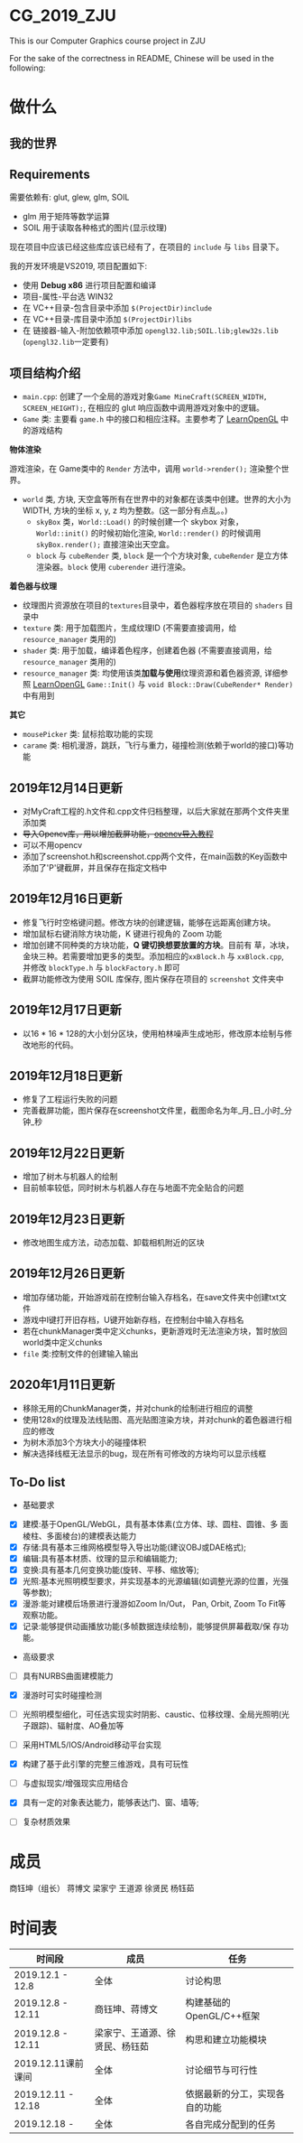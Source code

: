 # CG_2019_ZJU
This is our Computer Graphics course project in ZJU

For the sake of the correctness in README, Chinese will be used in the following:

# 做什么
## 我的世界

## Requirements

需要依赖有: glut, glew, glm, SOIL
- glm 用于矩阵等数学运算
- SOIL 用于读取各种格式的图片(显示纹理)

现在项目中应该已经这些库应该已经有了，在项目的 `include` 与 `libs` 目录下。

我的开发环境是VS2019, 项目配置如下:
- 使用 **Debug x86** 进行项目配置和编译
- 项目-属性-平台选 WIN32
- 在 VC++目录-包含目录中添加 `$(ProjectDir)include`
- 在 VC++目录-库目录中添加 `$(ProjectDir)libs`
- 在 链接器-输入-附加依赖项中添加 `opengl32.lib;SOIL.lib;glew32s.lib` (`opengl32.lib`一定要有)

## 项目结构介绍

- `main.cpp`: 创建了一个全局的游戏对象`Game MineCraft(SCREEN_WIDTH, SCREEN_HEIGHT);`, 在相应的 glut 响应函数中调用游戏对象中的逻辑。
- `Game` 类: 主要看 `game.h` 中的接口和相应注释。主要参考了 [LearnOpenGL](https://learnopengl-cn.github.io/06%20In%20Practice/2D-Game/02%20Setting%20up/) 中的游戏结构


**物体渲染**

游戏渲染，在 Game类中的 `Render` 方法中，调用 `world->render();` 渲染整个世界。

- `world` 类, 方块, 天空盒等所有在世界中的对象都在该类中创建。世界的大小为 WIDTH, 方块的坐标 x, y, z 均为整数。(这一部分有点乱。。)
    - `skyBox` 类，`World::Load()` 的时候创建一个 skybox 对象，`World::init()` 的时候初始化渲染, `World::render()` 的时候调用 `skyBox.render();` 直接渲染出天空盒。
    - `block` 与 `cubeRender` 类, `block` 是一个个方块对象, `cubeRender` 是立方体渲染器。`block` 使用 `cuberender` 进行渲染。

**着色器与纹理**
- 纹理图片资源放在项目的`textures`目录中，着色器程序放在项目的 `shaders` 目录中
- `texture` 类: 用于加载图片，生成纹理ID (不需要直接调用，给`resource_manager` 类用的)
- `shader` 类: 用于加载，编译着色程序，创建着色器 (不需要直接调用，给`resource_manager` 类用的)
- `resource_manager` 类: 均使用该类**加载与使用**纹理资源和着色器资源, 详细参照 [LearnOpenGL](https://learnopengl-cn.github.io/06%20In%20Practice/2D-Game/02%20Setting%20up/)
    `Game::Init()` 与 `void Block::Draw(CubeRender* Render)` 中有用到

**其它**
- `mousePicker` 类: 鼠标拾取功能的实现
- `carame` 类: 相机漫游，跳跃，飞行与重力，碰撞检测(依赖于world的接口)等功能


## 2019年12月14日更新
- 对MyCraft工程的.h文件和.cpp文件归档整理，以后大家就在那两个文件夹里添加类
- ~~导入Opencv库，用以增加截屏功能，[opencv导入教程](https://blog.csdn.net/weixin_43085694/article/details/103537012)~~
- 可以不用opencv
- 添加了screenshot.h和screenshot.cpp两个文件，在main函数的Key函数中添加了'P'键截屏，并且保存在指定文档中

## 2019年12月16日更新
- 修复飞行时空格键问题。修改方块的创建逻辑，能够在远距离创建方块。
- 增加鼠标右键消除方块功能，K 键进行视角的 Zoom 功能 
- 增加创建不同种类的方块功能，**Q 键切换想要放置的方块**。目前有 草，冰块，金块三种。若需要增加更多的类型。添加相应的`xxBlock.h` 与 `xxBlock.cpp`, 并修改 `blockType.h` 与 `blockFactory.h` 即可
- 截屏功能修改为使用 SOIL 库保存, 图片保存在项目的 `screenshot` 文件夹中

## 2019年12月17日更新

* 以16 * 16 * 128的大小划分区块，使用柏林噪声生成地形，修改原本绘制与修改地形的代码。

## 2019年12月18日更新
* 修复了工程运行失败的问题
* 完善截屏功能，图片保存在screenshot文件里，截图命名为年_月_日_小时_分钟_秒

## 2019年12月22日更新
* 增加了树木与机器人的绘制
* 目前帧率较低，同时树木与机器人存在与地面不完全贴合的问题

## 2019年12月23日更新

* 修改地图生成方法，动态加载、卸载相机附近的区块

## 2019年12月26日更新

* 增加存储功能，开始游戏前在控制台输入存档名，在save文件夹中创建txt文件
* 游戏中I键打开旧存档，U键开始新存档，在控制台中输入存档名
* 若在chunkManager类中定义chunks，更新游戏时无法渲染方块，暂时放回world类中定义chunks
* `file` 类:控制文件的创建输入输出

## 2020年1月11日更新

* 移除无用的ChunkManager类，并对chunk的绘制进行相应的调整
* 使用128x的纹理及法线贴图、高光贴图渲染方块，并对chunk的着色器进行相应的修改
* 为树木添加3个方块大小的碰撞体积
* 解决选择线框无法显示的bug，现在所有可修改的方块均可以显示线框

## To-Do list
* 基础要求
- [x] 建模:基于OpenGL/WebGL，具有基本体素(立方体、球、圆柱、圆锥、多 面棱柱、多面棱台)的建模表达能力
- [x] 存储:具有基本三维网格模型导入导出功能(建议OBJ或DAE格式);
- [x] 编辑:具有基本材质、纹理的显示和编辑能力;
- [x] 变换:具有基本几何变换功能(旋转、平移、缩放等);
- [x] 光照:基本光照明模型要求，并实现基本的光源编辑(如调整光源的位置，光强等参数);
- [x] 漫游:能对建模后场景进行漫游如Zoom In/Out， Pan, Orbit, Zoom To Fit等 观察功能。
- [x] 记录:能够提供动画播放功能(多帧数据连续绘制)，能够提供屏幕截取/保 存功能。
* 高级要求
- [ ] 具有NURBS曲面建模能力
- [x] 漫游时可实时碰撞检测
- [ ] 光照明模型细化，可任选实现实时阴影、caustic、位移纹理、全局光照明(光子跟踪)、辐射度、AO叠加等
- [ ] 采用HTML5/IOS/Android移动平台实现
- [x] 构建了基于此引擎的完整三维游戏，具有可玩性
- [ ] 与虚拟现实/增强现实应用结合
- [x] 具有一定的对象表达能力，能够表达门、窗、墙等;
- [ ] 复杂材质效果



# 成员
商钰坤（组长）
蒋博文
梁家宁
王道源
徐贤民
杨钰茹


# 时间表
| 时间段 | 成员 | 任务 |
| ------ | ------ | ------ |
| 2019.12.1 - 12.8 | 全体 | 讨论构思 |
| 2019.12.8 - 12.11 | 商钰坤、蒋博文 | 构建基础的OpenGL/C++框架 |
| 2019.12.8 - 12.11 | 梁家宁、王道源、徐贤民、杨钰茹 | 构思和建立功能模块 |
| 2019.12.11课前课间 | 全体 | 讨论细节与可行性 |
| 2019.12.11 - 12.18 | 全体 | 依据最新的分工，实现各自的功能 |
|2019.12.18 - |全体|各自完成分配到的任务|
